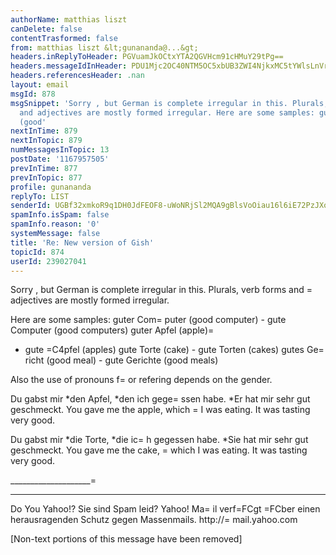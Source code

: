 ```yaml
---
authorName: matthias liszt
canDelete: false
contentTrasformed: false
from: matthias liszt &lt;gunananda@...&gt;
headers.inReplyToHeader: PGVuamJkOCtxYTA2QGVHcm91cHMuY29tPg==
headers.messageIdInHeader: PDU1Mjc2OC40NTM5OC5xbUB3ZWI4NjkxMC5tYWlsLnVrbC55YWhvby5jb20+
headers.referencesHeader: .nan
layout: email
msgId: 878
msgSnippet: 'Sorry , but German is complete irregular in this. Plurals, verb forms
  and adjectives are mostly formed irregular. Here are some samples: guter Computer
  (good'
nextInTime: 879
nextInTopic: 879
numMessagesInTopic: 13
postDate: '1167957505'
prevInTime: 877
prevInTopic: 877
profile: gunananda
replyTo: LIST
senderId: UGBf32xmkoR9q1DH0JdFEOF8-uWoNRjSl2MQA9gBlsVoOiau16l6iE72PzJXoo_4s5Bf_SMQ0U6c1xMArd4C_1Gzewhb-vnSiMI
spamInfo.isSpam: false
spamInfo.reason: '0'
systemMessage: false
title: 'Re: New version of Gish'
topicId: 874
userId: 239027041
---
```


Sorry , but German is complete irregular in this. 
Plurals, verb forms and =
adjectives are mostly formed irregular. 

Here are some samples: 
guter Com=
puter (good computer) - gute Computer (good computers) 
guter Apfel (apple)=
 - gute =C4pfel (apples) 
gute Torte (cake) - gute Torten (cakes) 
gutes Ge=
richt (good meal) - gute Gerichte (good meals) 

Also the use of pronouns f=
or refering depends on the gender. 

Du gabst mir *den Apfel, *den ich gege=
ssen habe. 
*Er hat mir sehr gut geschmeckt. 
You gave me the apple, which =
I was eating. 
It was tasting very good. 

Du gabst mir *die Torte, *die ic=
h gegessen habe. 
*Sie hat mir sehr gut geschmeckt. 
You gave me the cake, =
which I was eating. 
It was tasting very good. 






 ____________________=
______________________________
Do You Yahoo!?
Sie sind Spam leid? Yahoo! Ma=
il verf=FCgt =FCber einen herausragenden Schutz gegen Massenmails. 
http://=
mail.yahoo.com 

[Non-text portions of this message have been removed]


